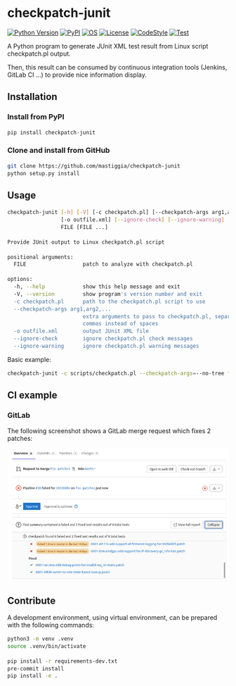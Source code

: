 # checkpatch-junit

[![Python Version](https://img.shields.io/badge/python-3.x-blue?style=flat&logo=python)](#)
[![PyPI](https://img.shields.io/pypi/v/checkpatch-junit?color=blue)](https://pypi.org/project/checkpatch-junit/)
[![OS](https://img.shields.io/badge/OS-GNU%2FLinux-red?style=flat&logo=linux)](#)
[![License](https://img.shields.io/github/license/mastiggia/checkpatch-junit?style=flat&logo=github)](#)
[![CodeStyle](https://img.shields.io/badge/code%20style-black-000000.svg)](#)
[![Test](https://github.com/mastiggia/checkpatch-junit/actions/workflows/test.yml/badge.svg?branch=main)](https://github.com/mastiggia/checkpatch-junit/actions/workflows/test.yml)

A Python program to generate JUnit XML test result from Linux script
checkpatch.pl output.

Then, this result can be consumed by continuous integration tools
(Jenkins, GitLab CI ...) to provide nice information display.

## Installation

### Install from PyPI

```sh
pip install checkpatch-junit
```

### Clone and install from GitHub

```sh
git clone https://github.com/mastiggia/checkpatch-junit
python setup.py install
```

## Usage

```sh
checkpatch-junit [-h] [-V] [-c checkpatch.pl] [--checkpatch-args arg1,arg2,...]
                 [-o outfile.xml] [--ignore-check] [--ignore-warning]
                 FILE [FILE ...]

Provide JUnit output to Linux checkpatch.pl script

positional arguments:
  FILE                  patch to analyze with checkpatch.pl

options:
  -h, --help            show this help message and exit
  -V, --version         show program's version number and exit
  -c checkpatch.pl      path to the checkpatch.pl script to use
  --checkpatch-args arg1,arg2,...
                        extra arguments to pass to checkpatch.pl, separated by
                        commas instead of spaces
  -o outfile.xml        output JUnit XML file
  --ignore-check        ignore checkpatch.pl check messages
  --ignore-warning      ignore checkpatch.pl warning messages
```

Basic example:

```sh
checkpatch-junit -c scripts/checkpatch.pl --checkpatch-args=--no-tree *.patch -o checkpatch.xml
```

## CI example

### GitLab

The following screenshot shows a GitLab merge request which fixes 2 patches:

![MergeRequest](https://raw.githubusercontent.com/mastiggia/checkpatch-junit/main/examples/gitlab/merge-request.jpg)

## Contribute

A development environment, using virtual environment, can be prepared with the
following commands:

```sh
python3 -m venv .venv
source .venv/bin/activate

pip install -r requirements-dev.txt
pre-commit install
pip install -e .
```
